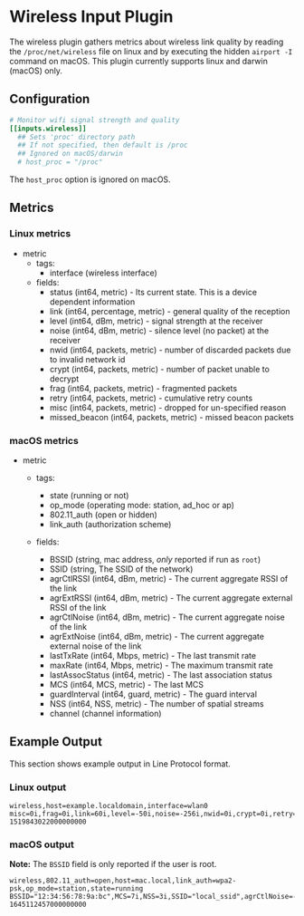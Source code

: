 # Wireless Input Plugin

The wireless plugin gathers metrics about wireless link quality by reading the `/proc/net/wireless` file on linux and by executing the hidden `airport -I` command on macOS. This plugin currently supports linux and darwin (macOS) only.

## Configuration

```toml
# Monitor wifi signal strength and quality
[[inputs.wireless]]
  ## Sets 'proc' directory path
  ## If not specified, then default is /proc
  ## Ignored on macOS/darwin
  # host_proc = "/proc"
```

The `host_proc` option is ignored on macOS.

## Metrics

### Linux metrics

- metric
  - tags:
    - interface (wireless interface)
  - fields:
    - status (int64, metric) - Its current state. This is a device dependent information
    - link (int64, percentage, metric) - general quality of the reception
    - level (int64, dBm, metric) - signal strength at the receiver
    - noise (int64, dBm, metric) - silence level (no packet) at the receiver
    - nwid (int64, packets, metric) - number of discarded packets due to invalid network id
    - crypt (int64, packets, metric) - number of packet unable to decrypt
    - frag (int64, packets, metric) - fragmented packets
    - retry (int64, packets, metric) - cumulative retry counts
    - misc (int64, packets, metric) - dropped for un-specified reason
    - missed_beacon (int64, packets, metric) - missed beacon packets

### macOS metrics

- metric
  - tags:
    - state (running or not)
    - op_mode (operating mode: station, ad_hoc or ap)
    - 802.11_auth (open or hidden)
    - link_auth (authorization scheme)

  - fields:
    - BSSID (string, mac address, _only_ reported if run as `root`)
    - SSID (string, The SSID of the network)
    - agrCtlRSSI (int64, dBm, metric) - The current aggregate RSSI of the link
    - agrExtRSSI (int64, dBm, metric) - The current aggregate external RSSI of the link
    - agrCtlNoise (int64, dBm, metric) - The current aggregate noise of the link
    - agrExtNoise (int64, dBm, metric) - The current aggregate external noise of the link
    - lastTxRate (int64, Mbps, metric) - The last transmit rate
    - maxRate (int64, Mbps, metric) - The maximum transmit rate
    - lastAssocStatus (int64, metric) - The last association status
    - MCS (int64, MCS, metric) - The last MCS
    - guardInterval (int64, guard, metric) - The guard interval
    - NSS (int64, NSS, metric) - The number of spatial streams
    - channel (channel information)
  
## Example Output

This section shows example output in Line Protocol format.

### Linux output

```text
wireless,host=example.localdomain,interface=wlan0 misc=0i,frag=0i,link=60i,level=-50i,noise=-256i,nwid=0i,crypt=0i,retry=1525i,missed_beacon=0i,status=0i 1519843022000000000
```

### macOS output

**Note:** The `BSSID` field is only reported if the user is root.

```text
wireless,802.11_auth=open,host=mac.local,link_auth=wpa2-psk,op_mode=station,state=running BSSID="12:34:56:78:9a:bc",MCS=7i,NSS=3i,SSID="local_ssid",agrCtlNoise=-88i,agrCtlRSSI=-44i,agrExtNoise=0i,agrExtRSSI=0i,channel="153,80",guardInterval=800i,lastAssocStatus=0i,lastTxRate=975i,maxRate=217i 1645112457000000000
```
